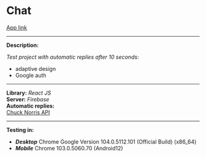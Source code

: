 # Chat<br/>
<ins>[App link](https://chat-test-28d82.firebaseapp.com/)</ins><br />

---
__Description:__<br/>

_Test project with automatic replies after 10 seconds:_<br />
- adaptive design
- Google auth
---
__Library:__  _React JS_<br />
__Server:__  _Firebase_<br />
__Automatic replies:__<br />
[Chuck Norris API](https://api.chucknorris.io/)

---
__Testing in:__<br />
 -  ___Desktop___ Chrome Google Version 104.0.5112.101 (Official Build) (x86_64)<br />
  - ___Mobile___ Chrome 103.0.5060.70 (Android12)
